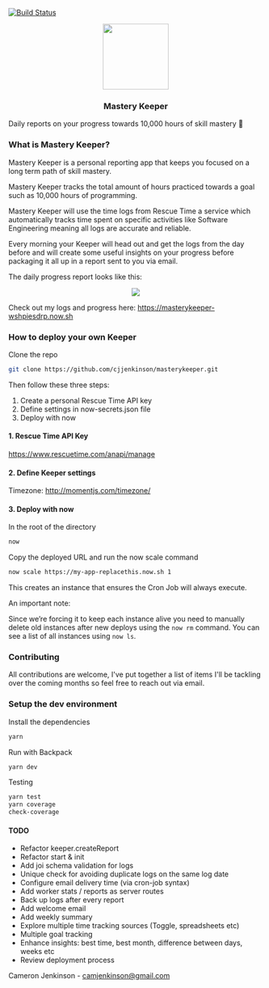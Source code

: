 [![Build Status](https://travis-ci.org/cjjenkinson/masterykeeper.svg?branch=master)](https://travis-ci.org/cjjenkinson/masterykeeper)

<div align="center">
  <img src="https://github.com/cjjenkinson/masterykeeper/blob/develop/logo.png?raw=true" width="130px" />
  <h3>Mastery Keeper</h3>
</div>

Daily reports on your progress towards 10,000 hours of skill mastery 🎩

### What is Mastery Keeper?

Mastery Keeper is a personal reporting app that keeps you focused on a long term path of skill mastery.

Mastery Keeper tracks the total amount of hours practiced towards a goal such as 10,000 hours of programming.

Mastery Keeper will use the time logs from Rescue Time a service which automatically tracks time spent on specific activities like Software Engineering meaning all logs are accurate and reliable.

Every morning your Keeper will head out and get the logs from the day before and will create some useful insights on your progress before packaging it all up in a report sent to you via email.

The daily progress report looks like this:

<div align="center">
  <img src="https://github.com/cjjenkinson/masterykeeper/blob/beta-release-1.0.0/report.png?raw=true" />
</div>

Check out my logs and progress here: https://masterykeeper-wshpiesdrp.now.sh

### How to deploy your own Keeper

Clone the repo

```bash
git clone https://github.com/cjjenkinson/masterykeeper.git
```

Then follow these three steps:

1. Create a personal Rescue Time API key
2. Define settings in now-secrets.json file
3. Deploy with now

#### 1. Rescue Time API Key

https://www.rescuetime.com/anapi/manage

#### 2. Define Keeper settings

Timezone: http://momentjs.com/timezone/

#### 3. Deploy with now

In the root of the directory

```bash
now
```

Copy the deployed URL and run the now scale command

```bash
now scale https://my-app-replacethis.now.sh 1
```

This creates an instance that ensures the Cron Job will always execute.

An important note:

Since we’re forcing it to keep each instance alive you need to manually delete old instances after new deploys using the ```now rm``` command. You can see a list of all instances using ```now ls```.

### Contributing

All contributions are welcome, I've put together a list of items I'll be tackling over the coming months so feel free to reach out via email.

### Setup the dev environment

Install the dependencies

```bash
yarn
```

Run with Backpack

```bash
yarn dev
```

Testing

```bash
yarn test
yarn coverage
check-coverage
```

#### TODO

- Refactor keeper.createReport
- Refactor start & init
- Add joi schema validation for logs
- Unique check for avoiding duplicate logs on the same log date
- Configure email delivery time (via cron-job syntax)
- Add worker stats / reports as server routes
- Back up logs after every report
- Add welcome email
- Add weekly summary
- Explore multiple time tracking sources (Toggle, spreadsheets etc)
- Multiple goal tracking
- Enhance insights: best time, best month, difference between days, weeks etc
- Review deployment process

Cameron Jenkinson - camjenkinson@gmail.com
